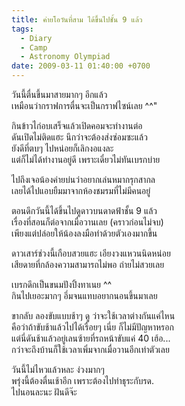 ```yaml
---
title: ค่ายโอวันที่สาม ได้ขึ้นไปชั้น 9 แล้ว
tags:
  - Diary
  - Camp
  - Astronomy Olympiad
date: 2009-03-11 01:40:00 +0700
---
```


วันนี้ตื่นขึ้นมาสายมากๆ อีกแล้ว  
เหมือนว่ากราฟการตื่นจะเป็นกราฟไซน์เลย ^^"

กินข้าวไก่อบเสร็จแล้วเปิดคอมจะทำงานต่อ  
ดันเปิดไม่ติดแฮะ นึกว่าจะต้องส่งซ่อมซะแล้ว  
ยังดีที่ตบๆ ไปหน่อยก็เลิกงอแงละ  
แต่ก็ไม่ได้ทำงานอยู่ดี เพราะเดี๋ยวไม่ทันเบรกบ่าย

ไปถึงเจอน้องค่ายบ่นว่าอยากเล่นหมากรุกสากล  
เลยได้ไปแอบยืมมาจากห้องชมรมที่ไม่มีคนอยู่

ตอนดึกวันนี้ได้ขึ้นไปดูดาวบนดาดฟ้าชั้น 9 แล้ว  
เรื่องที่สอนก็ต่อจากเมื่อวานเลย (คราวก่อนไม่จบ)  
เพียงแต่ปล่อยให้น้องลงมือทำด้วยตัวเองมากขึ้น

ดาวเสาร์ช่วงนี้เกือบสวยแฮะ เอียงวงแหวนนิดหน่อย  
เสียดายที่กล้องความสามารถไม่พอ ถ่ายไม่สวยเลย

เบรกดึกเป็นขนมปังปิ้งทาเนย ^^  
กินไปเยอะมากๆ อึ่มจนแทบอยากนอนขึ้นมาเลย

ขากลับ ลองขับแบบช้าๆ ดู ว่าจะใช้เวลาต่างกันแค่ไหน  
คือว่าถ้าขับช้าแล้วไปได้เรื่อยๆ เนี่ย ก็ไม่มีปัญหาหรอก  
แต่นี่ดันช้าแล้วอยู่เลนซ้ายที่รถหน้าขับแค่ 40 เฮ้อ...  
กว่าจะถึงบ้านก็ใช้เวลาเพิ่มจากเมื่อวานอีกเท่าตัวเลย

วันนี้ไม่ไหวแล้วหละ ง่วงมากๆ  
พรุ่งนี้ต้องตื่นเช้าอีก เพราะต้องไปทำธุระกับรด.  
ไปนอนละนะ ฝันดีจ๊ะ
